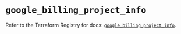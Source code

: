 # `google_billing_project_info`

Refer to the Terraform Registry for docs: [`google_billing_project_info`](https://registry.terraform.io/providers/hashicorp/google-beta/6.30.0/docs/resources/google_billing_project_info).
